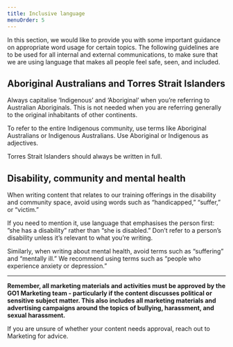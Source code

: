 ```yaml
---
title: Inclusive language
menuOrder: 5
---
```


In this section, we would like to provide you with some important guidance on appropriate word usage for certain topics. The following guidelines are to be used for all internal and external communications, to make sure that we are using language that makes all people feel safe, seen, and included. 



## Aboriginal Australians and Torres Strait Islanders

Always capitalise ‘Indigenous’ and ‘Aboriginal’ when you’re referring to Australian Aboriginals. This is not needed when you are referring generally to the original inhabitants of other continents.

To refer to the entire Indigenous community, use terms like Aboriginal Australians or Indigenous Australians. Use Aboriginal or Indigenous as adjectives.

Torres Strait Islanders should always be written in full. 



## Disability, community and mental health

When writing content that relates to our training offerings in the disability and community space, avoid using words such as “handicapped,” “suffer,” or “victim.”

If you need to mention it, use language that emphasises the person first: ”she has a disability” rather than “she is disabled.” Don’t refer to a person’s disability unless it’s relevant to what you’re writing.

Similarly, when writing about mental health, avoid terms such as “suffering” and “mentally ill.” We recommend using terms such as “people who experience anxiety or depression.” 


----------

**Remember, all marketing materials and activities must be approved by the GO1 Marketing team - particularly if the content discusses political or sensitive subject matter. This also includes all marketing materials and advertising campaigns around the topics of bullying, harassment, and sexual harassment.** 

If you are unsure of whether your content needs approval, reach out to Marketing for advice. 
